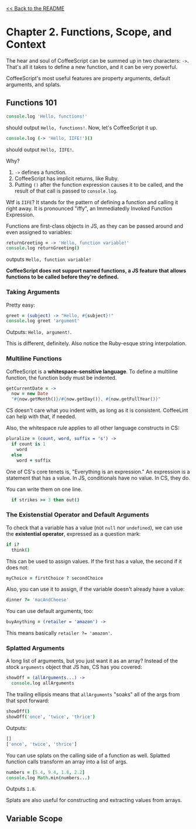 [&lt;&lt; Back to the README](README.md)

# Chapter 2. Functions, Scope, and Context

The hear and soul of CoffeeScript can be summed up in two characters: `->`.
That's all it takes to define a new function, and it can be very powerful.

CoffeeScript's most useful features are property arguments, default arguments,
and splats.

## Functions 101

```coffee
console.log 'Hello, functions!'
```

should output `Hello, functions!`. Now, let's CoffeeScript it up.

```coffee
console.log (-> 'Hello, IIFE!')()
```

should output `Hello, IIFE!`.

Why?

1. `->` defines a function.
2. CoffeeScript has implicit returns, like Ruby.
3. Putting `()` after the function expression causes it to be called, and the
   result of that call is passed to `console.log`.

Wtf is `IIFE`? It stands for the pattern of defining a function and calling it
right away. It is pronounced "iffy", an Immediatedly Invoked Function Expression.

Functions are first-class objects in JS, as they can be passed around and even
assigned to variables:

```coffee
returnGreeting = -> 'Hello, function variable!'
console.log returnGreeting()
```

outputs `Hello, function variable!`

**CoffeeScript does not support named functions, a JS feature that allows
functions to be called before they're defined.**

### Taking Arguments

Pretty easy:

```coffee
greet = (subject) -> "Hello, #{subject}!"
console.log greet 'argument'
```

Outputs: `Hello, argument!`.

This is different, definitely. Also notice the Ruby-esque string interpolation.

### Multiline Functions

CoffeeScript is a **whitespace-sensitive language**. To define a multiline function,
the function body must be indented.

```coffee
getCurrentDate = ->
  now = new Date
  "#{now.getMonth()}/#{now.getDay()}, #{now.getFullYear()}"
```

CS doesn't care what you indent with, as long as it is consistent. CoffeeLint
can help with that, if needed.

Also, the whitespace rule applies to all other language constructs in CS:

```coffee
pluralize = (count, word, suffix = 's') ->
  if count is 1
    word
  else
    word + suffix
```

One of CS's core tenets is, "Everything is an expression." An expression is a
statement that has a value. In JS, conditionals have no value. In CS, they do.

You can write them on one line.

```coffee
  if strikes >= 3 then out()
```

### The Existenstial Operator and Default Arguments

To check that a variable has a value (not `null` nor `undefined`), we can use the
**existential operator**, expressed as a question mark:

```coffee
if i?
  think()
```

This can be used to assign values. If the first has a value, the second if it does
not:

```coffee
myChoice = firstChoice ? secondChoice
```

Also, you can use it to assign, if the variable doesn't already have a value:

```coffee
dinner ?= 'macAndCheese'
```

You can use default arguments, too:

```coffee
buyAnything = (retailer = 'amazon') ->
```

This means basically `retailer ?= 'amazon'`.

### Splatted Arguments

A long list of arguments, but you just want it as an array? Instead of the
stock `arguments` object that JS has, CS has you covered:

```coffee
showOff = (allArguments...) ->
  console.log allArguments
```

The trailing ellipsis means that `allArguments` "soaks" all of the args from that
spot forward:

```coffee
showOff()
showOff('once', 'twice', 'thrice')
```

Outputs:

```sh
[]
['once', 'twice', 'thrice']
```

You can use splats on the calling side of a function as well. Splatted function
calls transform an array into a list of args.

```coffee
numbers = [5.4, 9.4, 1.8, 2.2]
console.log Math.min(numbers...)
```

Outputs `1.8`.

Splats are also useful for constructing and extracting values from arrays.

## Variable Scope
